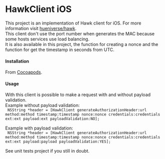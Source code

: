 HawkClient iOS
==============

This project is an implementation of Hawk client for iOS. For more information visit [hueniverse/hawk](https://github.com/hueniverse/hawk).  
This client don't use the port number when generates the MAC because some hosts services use load balancing.  
It is also available in this project, the function for creating a nonce and the function for get the timestamp in seconds from UTC.
  
#### Installation
From [Cocoapods](http://cocoapods.org/?q=HawkClient).

#### Usage
With this client is possible to make a request with and without payload validation.  
Example without payload validation:  
<code>
NSString *header = [HawkClient generateAuthorizationHeader:url method:method timestamp:timestamp nonce:nonce credentials:credentials ext:ext payload:ext payloadValidation:NO];
</code>
  
Example with payload validation:   
<code> 
NSString *header = [HawkClient generateAuthorizationHeader:url method:method timestamp:timestamp nonce:nonce credentials:credentials ext:ext payload:payload payloadValidation:YES];
</code>  

See unit tests project if you still in doubt.